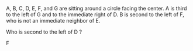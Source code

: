 A, B, C, D, E, F, and G are sitting around a circle facing the center. A is third to the left of G and to the immediate right of D. B is second to the left of F, who is not an immediate neighbor of E.

Who is second to the left of D ?




F


